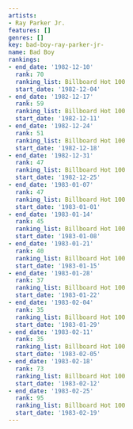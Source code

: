 ```yaml
---
artists:
- Ray Parker Jr.
features: []
genres: []
key: bad-boy-ray-parker-jr-
name: Bad Boy
rankings:
- end_date: '1982-12-10'
  rank: 70
  ranking_list: Billboard Hot 100
  start_date: '1982-12-04'
- end_date: '1982-12-17'
  rank: 59
  ranking_list: Billboard Hot 100
  start_date: '1982-12-11'
- end_date: '1982-12-24'
  rank: 51
  ranking_list: Billboard Hot 100
  start_date: '1982-12-18'
- end_date: '1982-12-31'
  rank: 47
  ranking_list: Billboard Hot 100
  start_date: '1982-12-25'
- end_date: '1983-01-07'
  rank: 47
  ranking_list: Billboard Hot 100
  start_date: '1983-01-01'
- end_date: '1983-01-14'
  rank: 45
  ranking_list: Billboard Hot 100
  start_date: '1983-01-08'
- end_date: '1983-01-21'
  rank: 40
  ranking_list: Billboard Hot 100
  start_date: '1983-01-15'
- end_date: '1983-01-28'
  rank: 37
  ranking_list: Billboard Hot 100
  start_date: '1983-01-22'
- end_date: '1983-02-04'
  rank: 35
  ranking_list: Billboard Hot 100
  start_date: '1983-01-29'
- end_date: '1983-02-11'
  rank: 35
  ranking_list: Billboard Hot 100
  start_date: '1983-02-05'
- end_date: '1983-02-18'
  rank: 73
  ranking_list: Billboard Hot 100
  start_date: '1983-02-12'
- end_date: '1983-02-25'
  rank: 95
  ranking_list: Billboard Hot 100
  start_date: '1983-02-19'
---
```


